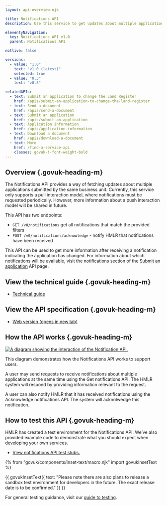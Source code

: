 ```yaml
---
layout: api-overview.njk

title: Notifications API
description: Use this service to get updates about multiple applications submitted by the same business unit.

eleventyNavigation:
  key: Notifications API v1.0
  parent: Notifications API

notlive: false

versions:
  - value: "1.0"
    text: "v1.0 (latest)"
    selected: true
  - value: "0.3"
    text: "v0.3"

relatedAPIs:
  - text: Submit an application to change the Land Register
    href: /apis/submit-an-application-to-change-the-land-register 
  - text: Send a document
    href: /apis/send-a-document
  - text: Submit an application
    href: /apis/submit-an-application
  - text: Application information
    href: /apis/application-information
  - text: Download a document
    href: /apis/download-a-document
  - text: More
    href: /find-a-service-api
    classes: govuk-!-font-weight-bold
---
```


<section>

## Overview {.govuk-heading-m}

The Notifications API provides a way of fetching updates about multiple applications submitted by the same business unit. Currently, this service only supports a pull interaction model, where notifications must be requested periodically. However, more information about a push interaction model will be shared in future.</p>

This API has two endpoints:

- `GET /v0/notifications` get all notifications that match the provided filters
- `POST /v0/notifications/acknowledge` - notify HMLR that notifications have been received

This API can be used to get more information after receiving a notification indicating the application has changed. For information about which notifications will be available, visit the notifications section of the [Submit an application](/apis/submit-an-application) API page.

</section>

<section>

## View the technical guide {.govuk-heading-m}

<ul class="govuk-list">
  <li>
    <a class="govuk-link" href="/apis/notifications/1.0/technical-guide">Technical guide</a>
  </li>
</ul>

</section>

<section>

## View the API specification {.govuk-heading-m}

<ul class="govuk-list">
  <li>
    <a class="govuk-link" href="https://landregistry.github.io/bgtechdoc/vcad/v0_3/vcad-spec.html#tag/Notifications-API" rel="noreferrer noopener" target="_blank">Web version (opens in new tab)</a>
  </li>
</ul>

</section>
  
<section>

## How the API works {.govuk-heading-m}

<a target="_blank" href="/assets/images/NotificationInteraction.png">
  <img src="/assets/images/NotificationInteraction.png" alt="A diagram showing the interaction of the Notification API.">
</a>

This diagram demonstrates how the Notifications API works to support users.

A user may send requests to receive notifications about multiple applications at the same time using the Get notifications API. The HMLR system will respond by providing information relevant to the request.

A user can also notify HMLR that it has received notifications using the Acknowledge notifications API. The system will acknolwedge this notification.

</section>

<section>

## How to test this API {.govuk-heading-m}

HMLR has created a test environment for the Notifications API. We’ve also provided example code to demonstrate what you should expect when developing your own services.

<ul class="govuk-list">
  <li>
    <a class="govuk-link" href="/apis/notifications/0.3/test-stubs">View notifications API test stubs.</a>
  </li>
</ul>

{% from "govuk/components/inset-text/macro.njk" import govukInsetText %}

{{ govukInsetText({
  text: "Please note there are also plans to release a sandbox test environment for developers in the future. The exact release date is to be confirmed."
}) }}

For general testing guidance, visit our [guide to testing](/a-guide-to-testing).

</section>
